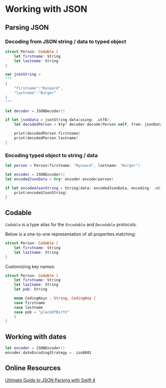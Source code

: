 # Working with JSON

## Parsing JSON

### Decoding from JSON string / data to typed object

```swift
struct Person: Codable {
    let firstname: String
    let lastname: String
}

var jsonString =
"""
{
    "firstname":"Rynaard",
    "lastname":"Burger"
}
"""
```

```swift
let decoder = JSONDecoder()

if let jsonData = jsonString.data(using: .utf8),
    let decodedPerson = try? decoder.decode(Person.self, from: jsonData) {

    print(decodedPerson.firstname)
    print(decodedPerson.lastname)
}
```

### Encoding typed object to string / data

```swift
let person = Person(firstname: "Rynaard", lastname: "Burger")

let encoder = JSONEncoder()
let encodedJsonData = try! encoder.encode(person)

if let encodedJsonString = String(data: encodedJsonData, encoding: .utf8) {
    print(encodedJsonString)
}
```

## Codable

`Codable` is a type alias for the `Encodable` and `Decodable` protocols.

Below is a one-to-one representation of all properties matching:

```swift
struct Person: Codable {
    let firstname: String
    let lastname: String
}
```

Customizing key names:

```swift
struct Person: Codable {
    let firstname: String
    let lastname: String
    let pob: String

    enum CodingKeys : String, CodingKey {
	case firstname
	case lastname
	case pob = "placeOfBirth"
    }   
}
```

## Working with dates

```swift
let encoder = JSONEncoder()
encoder.dateEncodingStrategy = .iso8601
```

## Online Resources

[Ultimate Guide to JSON Parsing with Swift 4](https://benscheirman.com/2017/06/swift-json/)